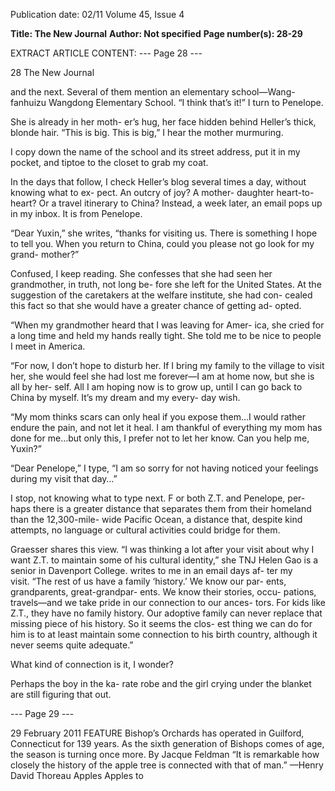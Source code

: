 Publication date: 02/11
Volume 45, Issue 4

**Title: The New Journal**
**Author: Not specified**
**Page number(s): 28-29**

EXTRACT ARTICLE CONTENT:
--- Page 28 ---

28
The New Journal

and the next. Several of them mention an elementary school—Wang-
fanhuizu Wangdong Elementary 
School. “I think that’s it!” I turn to 
Penelope.

She is already in her moth-
er’s hug, her face hidden behind 
Heller’s thick, blonde hair. “This is 
big. This is big,” I hear the mother 
murmuring.

I copy down the name of 
the school and its street address, put 
it in my pocket, and tiptoe to the 
closet to grab my coat. 

In the days that follow, I 
check  Heller’s blog several times a 
day, without knowing what to ex-
pect. An outcry of joy? A mother-
daughter heart-to-heart? Or a travel 
itinerary to China?  Instead, a week 
later, an email pops up in my inbox. 
It is from Penelope. 

“Dear Yuxin,” she writes, 
“thanks for visiting us. There is 
something I hope to tell you. When 
you return to China, could you 
please not go look for my grand-
mother?”

Confused, I keep reading. 
She confesses that she had seen her 
grandmother, in truth, not long be-
fore she left for the United States. 
At the suggestion of the caretakers 
at the welfare institute, she had con-
cealed this fact so that she would 
have a greater chance of getting ad-
opted. 

“When my grandmother 
heard that I was leaving for Amer-
ica, she cried for a long time and 
held my hands really tight. She told 
me to be nice to people I meet in 
America.

“For now, I don’t hope to 
disturb her. If I bring my family to 
the village to visit her, she would 
feel she had lost me forever—I am 
at home now, but she is all by her-
self. All I am hoping now is to grow 
up, until I can go back to China by 
myself. It’s my dream and my every-
day wish.

“My mom thinks scars can 
only heal if you expose them…I 
would rather endure the pain, and 
not let it heal. I am thankful of 
everything my mom has done for 
me…but only this, I prefer not to let 
her know. Can you help me, Yuxin?”

“Dear Penelope,” I type, “I 
am so sorry for not having noticed 
your feelings during my visit that 
day…”

I stop, not knowing what 
to type next.
F
or both Z.T. and Penelope, per-
haps there is a greater distance 
that separates them from their 
homeland than the 12,300-mile-
wide Pacific Ocean, a distance that, 
despite kind attempts, no language 
or cultural activities could bridge for 
them.

Graesser shares this view. 
“I was thinking a lot after your visit 
about why I want Z.T. to maintain 
some of his cultural identity,” she 
TNJ
Helen Gao is a senior in 
Davenport College.
writes to me in an email days af-
ter my visit. “The rest of us have a 
family ‘history.’ We know our par-
ents, grandparents, great-grandpar-
ents. We know their stories, occu-
pations, travels—and we take pride 
in our connection to our ances-
tors. For kids like Z.T., they have no 
family history. Our adoptive family 
can never replace that missing piece 
of his history. So it seems the clos-
est thing we can do for him is to at 
least maintain some connection to 
his birth country, although it never 
seems quite adequate.” 

What kind of connection 
is it, I wonder?

Perhaps the boy in the ka-
rate robe and the girl crying under 
the blanket are still figuring that 
out.


--- Page 29 ---

29
February 2011
          FEATURE
Bishop’s Orchards has operated in Guilford, 
Connecticut for 139 years. As the sixth generation of 
Bishops comes of age, the season is turning once more.
By Jacque Feldman
“It is remarkable how closely the history of the apple tree is connected with that of man.” 
—Henry David Thoreau
Apples
Apples to
